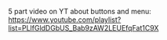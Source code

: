 5 part video on YT about buttons and menu:
https://www.youtube.com/playlist?list=PLlfGldDGbUS_Bab9zAW2LEUEfqFat1C9X
